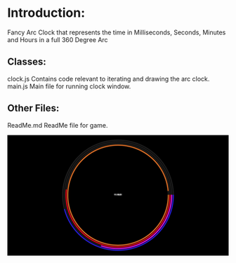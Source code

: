 # Introduction:
Fancy Arc Clock that represents the time in Milliseconds, Seconds, Minutes and Hours in a full 360 Degree Arc

## Classes:
clock.js 			Contains code relevant to iterating and drawing the arc clock.
main.js 			Main file for running clock window.

## Other Files:
ReadMe.md 			ReadMe file for game.

![Alt text](./assets/cover_image.jpg?raw=true "Clock.js")